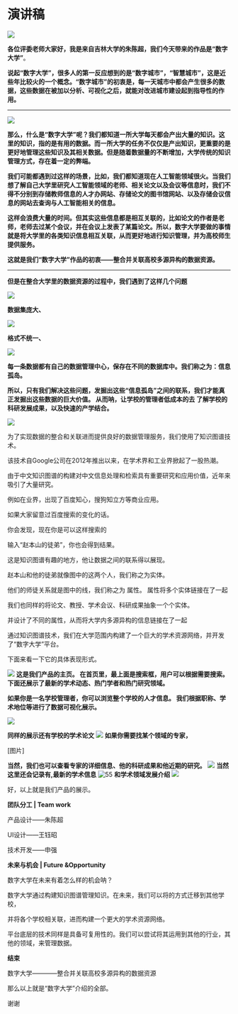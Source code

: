 # 演讲稿	 #

![](http://i.imgur.com/s5ybc59.png)

**各位评委老师大家好，我是来自吉林大学的朱陈超，我们今天带来的作品是“数字大学”**。

**说起“数字大学”，很多人的第一反应想到的是“数字城市”，“智慧城市”，这是近些年比较火的一个概念。“数字城市”的初衷是，每一天城市中都会产生很多的数据，这些数据在被加以分析、可视化之后，就能对改进城市建设起到指导性的作用。**​

----------

![](http://i.imgur.com/V3QXvfq.png)

**那么，什么是“数字大学”呢？我们都知道一所大学每天都会产出大量的知识。这里的知识，指的是有用的数据。而一所大学的任务不仅仅是产出知识，更重要的是更好地管理这些知识及其相关数据。但是随着数据量的不断增加，大学传统的知识管理方式，存在着一定的弊端。**

**我们可能都遇到过这样的场景，比如，我们都知道现在人工智能领域很火。当我们想了解自己大学里研究人工智能领域的老师、相关论文以及会议等信息时，我们不得不分别到存储教师信息的人才办网站、存储论文的图书馆网站、以及存储会议信息的网站去查询与人工智能相关的信息。**

**这样会浪费大量的时间。但其实这些信息都是相互关联的，比如论文的作者是老师，老师去过某个会议，并在会议上发表了某篇论文。所以，数字大学要做的事情就是将大学里的各类知识信息相互关联，从而更好地进行知识管理，并为高校师生提供服务。**

**这就是我们“数字大学”作品的初衷——整合并关联高校多源异构的数据资源。**


----------

**但是在整合大学里的数据资源的过程中，我们遇到了这样几个问题**

![](http://i.imgur.com/8AX9nZQ.png)

**数据集庞大、**

![](http://i.imgur.com/OvwqspK.png)

**格式不统一、**

![](http://i.imgur.com/e6VRa84.png)

**每一条数据都有自己的数据管理中心，保存在不同的数据库中。我们称之为：信息孤岛。**

**所以，只有我们解决这些问题，发掘出这些“信息孤岛”之间的联系，我们才能真正发掘出这些数据的巨大价值。
从而呐，让学校的管理者低成本的去	了解学校的科研发展成果，以及快速的产学结合。**

![](http://i.imgur.com/ikub3ye.png)

为了实现数据的整合和关联进而提供良好的数据管理服务，我们使用了知识图谱技术。


该技术自Google公司在2012年推出以来，在学术界和工业界掀起了一股热潮。


由于中文知识图谱的构建对中文信息处理和检索具有重要研究和应用价值，近年来吸引了大量研究。

例如在业界，出现了百度知心，搜狗知立方等商业应用。

如果大家留意过百度搜索的变化的话。

你会发现，现在你是可以这样搜索的

输入“赵本山的徒弟”，你也会得到结果。

这是知识图谱有趣的地方，他让数据之间的联系得以展现。

赵本山和他的徒弟就像图中的这两个人，我们称之为实体。

他们的师徒关系就是图中的线，我们称之为 属性。
属性将多个实体链接在了一起



我们也同样的将论文、教授、学术会议、科研成果抽象一个个实体。

并设计了不同的属性，从而将大学内多源异构的信息链接在了一起

通过知识图谱技术，我们在大学范围内构建了一个巨大的学术资源网络，并开发了“数字大学”平台。

下面来看一下它的具体表现形式。

![](http://i.imgur.com/pDaqwUL.jpg)
**这是我们产品的主页。
在首页里，最上面是搜索框，用户可以根据需要搜索。
下面还展示了最新的学术动态、热门学者和热门研究领域。**

**如果你是一名学校管理者，你可以浏览整个学校的人才信息。
我们根据职称、学术地位等进行了数据可视化展示。**

![](http://i.imgur.com/NQmae3z.png)

**同样的展示还有学校的学术论文**
![](http://i.imgur.com/UwBMbEi.png)
**如果你需要找某个领域的专家，**

[图片]

**当然，我们也可以查看专家的详细信息、他的科研成果和他近期的研究。**
![](http://i.imgur.com/kKqccaG.png)
**当然这里还会记录有,最新的学术信息**
![55](http://i.imgur.com/RIcqst6.png)
**和学术领域发展介绍**
![](http://i.imgur.com/p8JtOEy.png)

好，以上就是我们产品的展示。

**团队分工 | Team work**

产品设计——朱陈超 

UI设计——王钰昭

技术开发——申强

**未来与机会  | Future &Opportunity**

数字大学在未来有着怎么样的机会呐？


数字大学通过构建知识图谱管理知识。在未来，我们可以将的方式迁移到其他学校，

并将各个学校相关联，进而构建一个更大的学术资源网络。

平台底层的技术同样是具备可复用性的。我们可以尝试将其运用到其他的行业，其他的领域，来管理数据。



**结束**

数字大学————整合并关联高校多源异构的数据资源

那么以上就是“数字大学”介绍的全部。

谢谢

